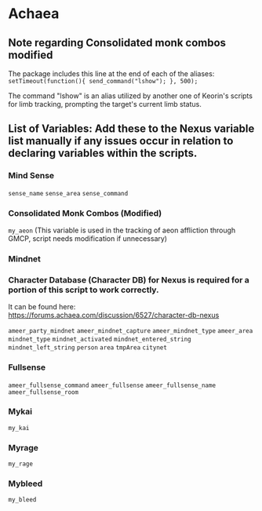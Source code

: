 # Achaea

## **Note regarding Consolidated monk combos modified**

The package includes this line at the end of each of the aliases: ```setTimeout(function(){ send_command("lshow"); }, 500);```

The command "lshow" is an alias utilized by another one of Keorin's scripts for limb tracking, prompting the target's current limb status.

## **List of Variables: Add these to the Nexus variable list manually if any issues occur in relation to declaring variables within the scripts.**

### **Mind Sense**

`sense_name`
`sense_area`
`sense_command`

### **Consolidated Monk Combos (Modified)**

`my_aeon` (This variable is used in the tracking of aeon affliction through GMCP, script needs modification if unnecessary)

### **Mindnet**

### **Character Database (Character DB) for Nexus is required for a portion of this script to work correctly.**
It can be found here: https://forums.achaea.com/discussion/6527/character-db-nexus

`ameer_party_mindnet`
`ameer_mindnet_capture`
`ameer_mindnet_type`
`ameer_area`
`mindnet_type`
`mindnet_activated`
`mindnet_entered_string`
`mindnet_left_string`
`person`
`area`
`tmpArea`
`citynet`

### **Fullsense**

`ameer_fullsense_command`
`ameer_fullsense`
`ameer_fullsense_name`
`ameer_fullsense_room`

### **Mykai**

`my_kai`

### **Myrage**

`my_rage`

### **Mybleed**

`my_bleed`
